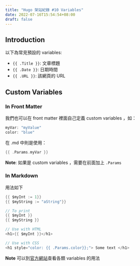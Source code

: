 ```yaml
---
title: "Hugo 架站紀錄 #10 Variables"
date: 2022-07-16T15:54:54+08:00
draft: false
---
```

## Introduction
以下為常見預設的 variables:
- `{{ .Title }}`: 文章標題
- `{{ .Date }}`: 日期時間
- `{{ .URL }}`: 該網頁的 URL

## Custom Variables

### In Front Matter
我們也可以在 front matter 裡面自己定義 custom variables ，如：
```go
myVar: "myValue"
color: "blue"
```
在 .md 中則是使用：
```go
{{ .Params.myVar }}
```
**Note**: 如果是 custom variables ，需要在前面加上 `.Params`

### In Markdown
用法如下
```go
{{ $myInt := 1}}
{{ $myString := "aString"}}

// To print
{{ $myInt }}
{{ $myString }}

// Use with HTML
<h1>{{ $myInt }}</h1>

// Use with CSS
<h1 style="color: {{ .Params.color}};"> Some text </h1>
```

**Note** 可以到[官方網站](https://gohugo.io/variables/)查看各類 variables 的用法